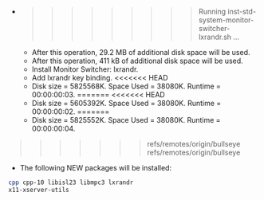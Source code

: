 * >>>>>>>>> Running inst-std-system-monitor-switcher-lxrandr.sh ...
  * After this operation, 29.2 MB of additional disk space will be used.
  * After this operation, 411 kB of additional disk space will be used.
  * Install Monitor Switcher: lxrandr.
  * Add lxrandr key binding.
<<<<<<< HEAD
  * Disk size = 5825568K. Space Used = 38080K. Runtime = 00:00:00:03.
=======
<<<<<<< HEAD
  * Disk size = 5605392K. Space Used = 38080K. Runtime = 00:00:00:02.
=======
  * Disk size = 5825552K. Space Used = 38080K. Runtime = 00:00:00:04.
>>>>>>> refs/remotes/origin/bullseye
>>>>>>> refs/remotes/origin/bullseye
  * The following NEW packages will be installed:
  ```bash
cpp cpp-10 libisl23 libmpc3 lxrandr
x11-xserver-utils
  ```
